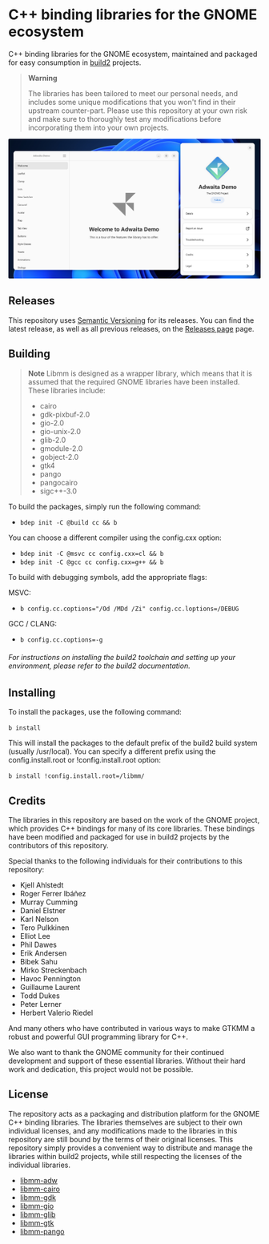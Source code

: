# C++ binding libraries for the GNOME ecosystem

C++ binding libraries for the GNOME ecosystem, maintained and packaged for easy consumption in [build2](https://build2.org) projects.

> **Warning**
>
> The libraries has been tailored to meet our personal needs, and includes some unique modifications that you won't find in their upstream counter-part. Please use this repository at your own risk and make sure to thoroughly test any modifications before incorporating them into your own projects.

![mm](mm.png)

## Releases

This repository uses [Semantic Versioning](https://semver.org/) for its releases. You can find the latest release, as well as all previous releases, on the [Releases page](https://github.com/wroyca/mm/release) page.

## Building

> **Note**
> Libmm is designed as a wrapper library, which means that it is assumed that the required GNOME libraries have been installed. These libraries include:
>
> * cairo
> * gdk-pixbuf-2.0
> * gio-2.0
> * gio-unix-2.0
> * glib-2.0
> * gmodule-2.0
> * gobject-2.0
> * gtk4
> * pango
> * pangocairo
> * sigc++-3.0

To build the packages, simply run the following command:

* `bdep init -C @build cc && b`

You can choose a different compiler using the config.cxx option:

* `bdep init -C @msvc cc config.cxx=cl && b`
* `bdep init -C @gcc cc config.cxx=g++ && b`

To build with debugging symbols, add the appropriate flags:

MSVC:
* `b config.cc.coptions="/Od /MDd /Zi" config.cc.loptions=/DEBUG`

GCC / CLANG:
* `b config.cc.coptions=-g`

###### For instructions on installing the build2 toolchain and setting up your environment, please refer to the build2 documentation.

## Installing

To install the packages, use the following command:

`b install`

This will install the packages to the default prefix of the build2 build system (usually /usr/local). You can specify a different prefix using the config.install.root or !config.install.root option:

`b install !config.install.root=/libmm/`

## Credits
The libraries in this repository are based on the work of the GNOME project, which provides C++ bindings for many of its core libraries. These bindings have been modified and packaged for use in build2 projects by the contributors of this repository.

Special thanks to the following individuals for their contributions to this repository:

* Kjell Ahlstedt
* Roger Ferrer Ibáñez
* Murray Cumming
* Daniel Elstner
* Karl Nelson
* Tero Pulkkinen
* Elliot Lee
* Phil Dawes
* Erik Andersen
* Bibek Sahu
* Mirko Streckenbach
* Havoc Pennington
* Guillaume Laurent
* Todd Dukes
* Peter Lerner
* Herbert Valerio Riedel

And many others who have contributed in various ways to make GTKMM a robust and powerful GUI programming library for C++.

We also want to thank the GNOME community for their continued development and support of these essential libraries. Without their hard work and dedication, this project would not be possible.

## License

The repository acts as a packaging and distribution platform for the GNOME C++ binding libraries. The libraries themselves are subject to their own individual licenses, and any modifications made to the libraries in this repository are still bound by the terms of their original licenses. This repository simply provides a convenient way to distribute and manage the libraries within build2 projects, while still respecting the licenses of the individual libraries.

* [libmm-adw](libmm-cairo/LICENSE.md)
* [libmm-cairo](libmm-cairo/LICENSE.md)
* [libmm-gdk](libmm-gdk/LICENSE.md)
* [libmm-gio](libmm-gio/LICENSE.md)
* [libmm-glib](libmm-glib/LICENSE.md)
* [libmm-gtk](libmm-gtk/LICENSE.md)
* [libmm-pango](libmm-pango/LICENSE.md)
